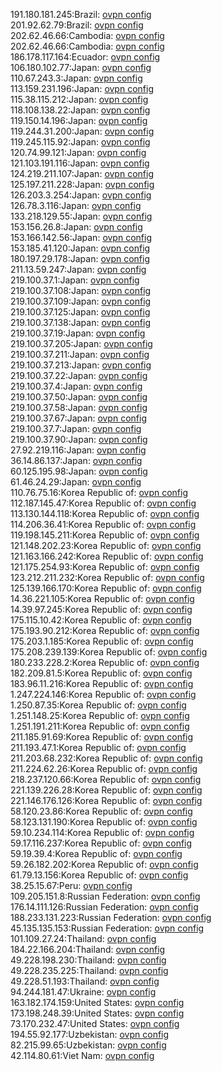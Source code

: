 191.180.181.245:Brazil: [ovpn config](vpn/191_180_181_245.ovpn)  
201.92.62.79:Brazil: [ovpn config](vpn/201_92_62_79.ovpn)  
202.62.46.66:Cambodia: [ovpn config](vpn/202_62_46_66.ovpn)  
202.62.46.66:Cambodia: [ovpn config](vpn/202_62_46_66.ovpn)  
186.178.117.164:Ecuador: [ovpn config](vpn/186_178_117_164.ovpn)  
106.180.102.77:Japan: [ovpn config](vpn/106_180_102_77.ovpn)  
110.67.243.3:Japan: [ovpn config](vpn/110_67_243_3.ovpn)  
113.159.231.196:Japan: [ovpn config](vpn/113_159_231_196.ovpn)  
115.38.115.212:Japan: [ovpn config](vpn/115_38_115_212.ovpn)  
118.108.138.22:Japan: [ovpn config](vpn/118_108_138_22.ovpn)  
119.150.14.196:Japan: [ovpn config](vpn/119_150_14_196.ovpn)  
119.244.31.200:Japan: [ovpn config](vpn/119_244_31_200.ovpn)  
119.245.115.92:Japan: [ovpn config](vpn/119_245_115_92.ovpn)  
120.74.99.121:Japan: [ovpn config](vpn/120_74_99_121.ovpn)  
121.103.191.116:Japan: [ovpn config](vpn/121_103_191_116.ovpn)  
124.219.211.107:Japan: [ovpn config](vpn/124_219_211_107.ovpn)  
125.197.211.228:Japan: [ovpn config](vpn/125_197_211_228.ovpn)  
126.203.3.254:Japan: [ovpn config](vpn/126_203_3_254.ovpn)  
126.78.3.116:Japan: [ovpn config](vpn/126_78_3_116.ovpn)  
133.218.129.55:Japan: [ovpn config](vpn/133_218_129_55.ovpn)  
153.156.26.8:Japan: [ovpn config](vpn/153_156_26_8.ovpn)  
153.166.142.56:Japan: [ovpn config](vpn/153_166_142_56.ovpn)  
153.185.41.120:Japan: [ovpn config](vpn/153_185_41_120.ovpn)  
180.197.29.178:Japan: [ovpn config](vpn/180_197_29_178.ovpn)  
211.13.59.247:Japan: [ovpn config](vpn/211_13_59_247.ovpn)  
219.100.37.1:Japan: [ovpn config](vpn/219_100_37_1.ovpn)  
219.100.37.108:Japan: [ovpn config](vpn/219_100_37_108.ovpn)  
219.100.37.109:Japan: [ovpn config](vpn/219_100_37_109.ovpn)  
219.100.37.125:Japan: [ovpn config](vpn/219_100_37_125.ovpn)  
219.100.37.138:Japan: [ovpn config](vpn/219_100_37_138.ovpn)  
219.100.37.19:Japan: [ovpn config](vpn/219_100_37_19.ovpn)  
219.100.37.205:Japan: [ovpn config](vpn/219_100_37_205.ovpn)  
219.100.37.211:Japan: [ovpn config](vpn/219_100_37_211.ovpn)  
219.100.37.213:Japan: [ovpn config](vpn/219_100_37_213.ovpn)  
219.100.37.22:Japan: [ovpn config](vpn/219_100_37_22.ovpn)  
219.100.37.4:Japan: [ovpn config](vpn/219_100_37_4.ovpn)  
219.100.37.50:Japan: [ovpn config](vpn/219_100_37_50.ovpn)  
219.100.37.58:Japan: [ovpn config](vpn/219_100_37_58.ovpn)  
219.100.37.67:Japan: [ovpn config](vpn/219_100_37_67.ovpn)  
219.100.37.7:Japan: [ovpn config](vpn/219_100_37_7.ovpn)  
219.100.37.90:Japan: [ovpn config](vpn/219_100_37_90.ovpn)  
27.92.219.116:Japan: [ovpn config](vpn/27_92_219_116.ovpn)  
36.14.86.137:Japan: [ovpn config](vpn/36_14_86_137.ovpn)  
60.125.195.98:Japan: [ovpn config](vpn/60_125_195_98.ovpn)  
61.46.24.29:Japan: [ovpn config](vpn/61_46_24_29.ovpn)  
110.76.75.16:Korea Republic of: [ovpn config](vpn/110_76_75_16.ovpn)  
112.187.145.47:Korea Republic of: [ovpn config](vpn/112_187_145_47.ovpn)  
113.130.144.118:Korea Republic of: [ovpn config](vpn/113_130_144_118.ovpn)  
114.206.36.41:Korea Republic of: [ovpn config](vpn/114_206_36_41.ovpn)  
119.198.145.211:Korea Republic of: [ovpn config](vpn/119_198_145_211.ovpn)  
121.148.202.23:Korea Republic of: [ovpn config](vpn/121_148_202_23.ovpn)  
121.163.166.242:Korea Republic of: [ovpn config](vpn/121_163_166_242.ovpn)  
121.175.254.93:Korea Republic of: [ovpn config](vpn/121_175_254_93.ovpn)  
123.212.211.232:Korea Republic of: [ovpn config](vpn/123_212_211_232.ovpn)  
125.139.166.170:Korea Republic of: [ovpn config](vpn/125_139_166_170.ovpn)  
14.36.221.105:Korea Republic of: [ovpn config](vpn/14_36_221_105.ovpn)  
14.39.97.245:Korea Republic of: [ovpn config](vpn/14_39_97_245.ovpn)  
175.115.10.42:Korea Republic of: [ovpn config](vpn/175_115_10_42.ovpn)  
175.193.90.212:Korea Republic of: [ovpn config](vpn/175_193_90_212.ovpn)  
175.203.1.185:Korea Republic of: [ovpn config](vpn/175_203_1_185.ovpn)  
175.208.239.139:Korea Republic of: [ovpn config](vpn/175_208_239_139.ovpn)  
180.233.228.2:Korea Republic of: [ovpn config](vpn/180_233_228_2.ovpn)  
182.209.81.5:Korea Republic of: [ovpn config](vpn/182_209_81_5.ovpn)  
183.96.11.216:Korea Republic of: [ovpn config](vpn/183_96_11_216.ovpn)  
1.247.224.146:Korea Republic of: [ovpn config](vpn/1_247_224_146.ovpn)  
1.250.87.35:Korea Republic of: [ovpn config](vpn/1_250_87_35.ovpn)  
1.251.148.25:Korea Republic of: [ovpn config](vpn/1_251_148_25.ovpn)  
1.251.191.211:Korea Republic of: [ovpn config](vpn/1_251_191_211.ovpn)  
211.185.91.69:Korea Republic of: [ovpn config](vpn/211_185_91_69.ovpn)  
211.193.47.1:Korea Republic of: [ovpn config](vpn/211_193_47_1.ovpn)  
211.203.68.232:Korea Republic of: [ovpn config](vpn/211_203_68_232.ovpn)  
211.224.62.26:Korea Republic of: [ovpn config](vpn/211_224_62_26.ovpn)  
218.237.120.66:Korea Republic of: [ovpn config](vpn/218_237_120_66.ovpn)  
221.139.226.28:Korea Republic of: [ovpn config](vpn/221_139_226_28.ovpn)  
221.146.176.126:Korea Republic of: [ovpn config](vpn/221_146_176_126.ovpn)  
58.120.23.86:Korea Republic of: [ovpn config](vpn/58_120_23_86.ovpn)  
58.123.131.190:Korea Republic of: [ovpn config](vpn/58_123_131_190.ovpn)  
59.10.234.114:Korea Republic of: [ovpn config](vpn/59_10_234_114.ovpn)  
59.17.116.237:Korea Republic of: [ovpn config](vpn/59_17_116_237.ovpn)  
59.19.39.4:Korea Republic of: [ovpn config](vpn/59_19_39_4.ovpn)  
59.26.182.202:Korea Republic of: [ovpn config](vpn/59_26_182_202.ovpn)  
61.79.13.156:Korea Republic of: [ovpn config](vpn/61_79_13_156.ovpn)  
38.25.15.67:Peru: [ovpn config](vpn/38_25_15_67.ovpn)  
109.205.151.8:Russian Federation: [ovpn config](vpn/109_205_151_8.ovpn)  
176.14.111.126:Russian Federation: [ovpn config](vpn/176_14_111_126.ovpn)  
188.233.131.223:Russian Federation: [ovpn config](vpn/188_233_131_223.ovpn)  
45.135.135.153:Russian Federation: [ovpn config](vpn/45_135_135_153.ovpn)  
101.109.27.24:Thailand: [ovpn config](vpn/101_109_27_24.ovpn)  
184.22.166.204:Thailand: [ovpn config](vpn/184_22_166_204.ovpn)  
49.228.198.230:Thailand: [ovpn config](vpn/49_228_198_230.ovpn)  
49.228.235.225:Thailand: [ovpn config](vpn/49_228_235_225.ovpn)  
49.228.51.193:Thailand: [ovpn config](vpn/49_228_51_193.ovpn)  
94.244.181.47:Ukraine: [ovpn config](vpn/94_244_181_47.ovpn)  
163.182.174.159:United States: [ovpn config](vpn/163_182_174_159.ovpn)  
173.198.248.39:United States: [ovpn config](vpn/173_198_248_39.ovpn)  
73.170.232.47:United States: [ovpn config](vpn/73_170_232_47.ovpn)  
194.55.92.177:Uzbekistan: [ovpn config](vpn/194_55_92_177.ovpn)  
82.215.99.65:Uzbekistan: [ovpn config](vpn/82_215_99_65.ovpn)  
42.114.80.61:Viet Nam: [ovpn config](vpn/42_114_80_61.ovpn)  

